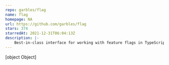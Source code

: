 ```yaml
---
repo: garbles/flag
name: flag
homepage: NA
url: https://github.com/garbles/flag
stars: 374
starredAt: 2021-12-31T06:04:13Z
description: |-
    Best-in-class interface for working with feature flags in TypeScript-based React applications
---
```


[object Object]
